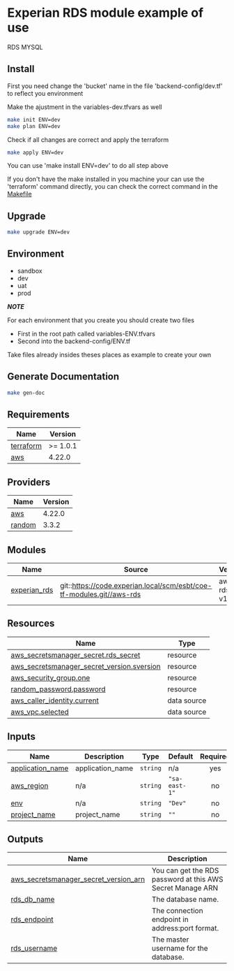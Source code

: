 <!-- BEGIN_TF_DOCS -->
# Experian RDS module example of use

RDS MYSQL

## Install

First you need change the 'bucket' name in the file 'backend-config/dev.tf' to reflect you environment

Make the ajustment in the variables-dev.tfvars as well

```bash
make init ENV=dev
make plan ENV=dev
```

Check if all changes are correct and apply the terraform

```bash
make apply ENV=dev
```

You can use 'make install ENV=dev' to do all step above

If you don't have the make installed in you machine your can use the 'terraform' command directly, you can check the correct command in the [Makefile](Makefile)

## Upgrade

```bash
make upgrade ENV=dev
```

## Environment

- sandbox
- dev
- uat
- prod

***NOTE***

For each environment that you create you should create two files
- First in the root path called variables-ENV.tfvars
- Second into the backend-config/ENV.tf

Take files already insides theses places as example to create your own

## Generate Documentation

```bash
make gen-doc
```

## Requirements

| Name | Version |
|------|---------|
| <a name="requirement_terraform"></a> [terraform](#requirement\_terraform) | >= 1.0.1 |
| <a name="requirement_aws"></a> [aws](#requirement\_aws) | 4.22.0 |

## Providers

| Name | Version |
|------|---------|
| <a name="provider_aws"></a> [aws](#provider\_aws) | 4.22.0 |
| <a name="provider_random"></a> [random](#provider\_random) | 3.3.2 |

## Modules

| Name | Source | Version |
|------|--------|---------|
| <a name="module_experian_rds"></a> [experian\_rds](#module\_experian\_rds) | git::https://code.experian.local/scm/esbt/coe-tf-modules.git//aws-rds | aws-rds-v1.0.0 |

## Resources

| Name | Type |
|------|------|
| [aws_secretsmanager_secret.rds_secret](https://registry.terraform.io/providers/hashicorp/aws/4.22.0/docs/resources/secretsmanager_secret) | resource |
| [aws_secretsmanager_secret_version.sversion](https://registry.terraform.io/providers/hashicorp/aws/4.22.0/docs/resources/secretsmanager_secret_version) | resource |
| [aws_security_group.one](https://registry.terraform.io/providers/hashicorp/aws/4.22.0/docs/resources/security_group) | resource |
| [random_password.password](https://registry.terraform.io/providers/hashicorp/random/latest/docs/resources/password) | resource |
| [aws_caller_identity.current](https://registry.terraform.io/providers/hashicorp/aws/4.22.0/docs/data-sources/caller_identity) | data source |
| [aws_vpc.selected](https://registry.terraform.io/providers/hashicorp/aws/4.22.0/docs/data-sources/vpc) | data source |

## Inputs

| Name | Description | Type | Default | Required |
|------|-------------|------|---------|:--------:|
| <a name="input_application_name"></a> [application\_name](#input\_application\_name) | application\_name | `string` | n/a | yes |
| <a name="input_aws_region"></a> [aws\_region](#input\_aws\_region) | n/a | `string` | `"sa-east-1"` | no |
| <a name="input_env"></a> [env](#input\_env) | n/a | `string` | `"Dev"` | no |
| <a name="input_project_name"></a> [project\_name](#input\_project\_name) | project\_name | `string` | `""` | no |

## Outputs

| Name | Description |
|------|-------------|
| <a name="output_aws_secretsmanager_secret_version_arn"></a> [aws\_secretsmanager\_secret\_version\_arn](#output\_aws\_secretsmanager\_secret\_version\_arn) | You can get the RDS password at this AWS Secret Manage ARN |
| <a name="output_rds_db_name"></a> [rds\_db\_name](#output\_rds\_db\_name) | The database name. |
| <a name="output_rds_endpoint"></a> [rds\_endpoint](#output\_rds\_endpoint) | The connection endpoint in address:port format. |
| <a name="output_rds_username"></a> [rds\_username](#output\_rds\_username) | The master username for the database. |
<!-- END_TF_DOCS -->